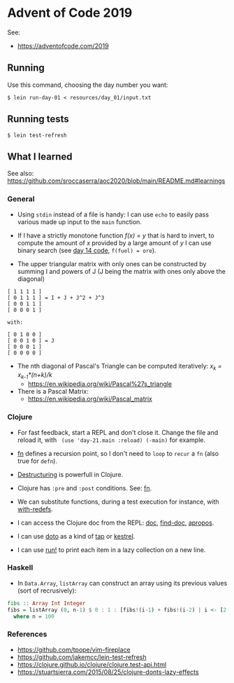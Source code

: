 # Advent of Code 2019

See:

- <https://adventofcode.com/2019>

## Running

Use this command, choosing the day number you want:

    $ lein run-day-01 < resources/day_01/input.txt

## Running tests

    $ lein test-refresh


## What I learned

See also: <https://github.com/sroccaserra/aoc2020/blob/main/README.md#learnings>

### General

- Using `stdin` instead of a file is handy: I can use `echo` to easily pass
  various made up input to the `main` function.

- If I have a strictly monotone function _f(x) = y_ that is hard to invert, to
  compute the amount of _x_ provided by a large amount of _y_ I can use binary
  search (see [day 14 code](src/day_14/Day14.hs), `f(fuel) = ore`).

- The upper triangular matrix with only ones can be constructed by summing I and powers of J (J being the matrix with ones only above the diagonal)

```
[ 1 1 1 1 ]
[ 0 1 1 1 ] = I + J + J^2 + J^3
[ 0 0 1 1 ]
[ 0 0 0 1 ]

with:

[ 0 1 0 0 ]
[ 0 0 1 0 ] = J
[ 0 0 0 1 ]
[ 0 0 0 0 ]
```

- The nth diagonal of Pascal's Triangle can be computed iteratively: _x<sub>k</sub> = x<sub>k-1</sub>*(n+k)/k_
    - <https://en.wikipedia.org/wiki/Pascal%27s_triangle>
- There is a Pascal Matrix:
    - <https://en.wikipedia.org/wiki/Pascal_matrix>

### Clojure

-  For fast feedback, start a REPL and don't close it. Change the file and reload it, with ` (use 'day-21.main :reload) (-main)` for example.

- [fn][fn] defines a recursion point, so I don't need to `loop` to `recur` a
  `fn` (also true for `defn`).

- [Destructuring][destruct] is powerfull in Clojure.

- Clojure has `:pre` and `:post` conditions. See: [fn][fn].

- We can substitute functions, during a test execution for instance, with [with-redefs][with-redefs].

- I can access the Clojure doc from the REPL: [doc][doc], [find-doc][find-doc], [apropos][apropos].

- I can use [doto][doto] as a kind of [tap][tap] or [kestrel][kestrel].

- I can use [run!][run!] to print each item in a lazy collection on a new line.

### Haskell

- In `Data.Array`, `listArray` can construct an array using its previous values (sort of recrusively):

```haskell
fibs :: Array Int Integer
fibs = listArray (0, n-1) $ 0 : 1 : [fibs!(i-1) + fibs!(i-2) | i <- [2..n-1]]
  where n = 100
```

### References

- <https://github.com/tpope/vim-fireplace>
- <https://github.com/jakemcc/lein-test-refresh>
- <https://clojure.github.io/clojure/clojure.test-api.html>
- <https://stuartsierra.com/2015/08/25/clojure-donts-lazy-effects>

[fn]: https://clojure.org/reference/special_forms#fn
[destruct]: https://clojure.org/guides/destructuring
[with-redefs]: https://clojuredocs.org/clojure.core/with-redefs
[doc]: https://clojuredocs.org/clojure.repl/doc
[find-doc]: https://clojuredocs.org/clojure.repl/find-doc
[apropos]: https://clojuredocs.org/clojure.repl/apropos
[doto]: https://clojuredocs.org/clojure.core/doto
[tap]: https://ruby-doc.org/core-2.1.5/Object.html#method-i-tap
[kestrel]: https://github.com/raganwald-deprecated/homoiconic/blob/master/2008-10-29/kestrel.markdown#readme
[run!]: https://clojuredocs.org/clojure.core/run!
